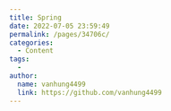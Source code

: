 ```yaml
---
title: Spring
date: 2022-07-05 23:59:49
permalink: /pages/34706c/
categories:
  - Content
tags:
  - 
author: 
  name: vanhung4499
  link: https://github.com/vanhung4499
---
```

